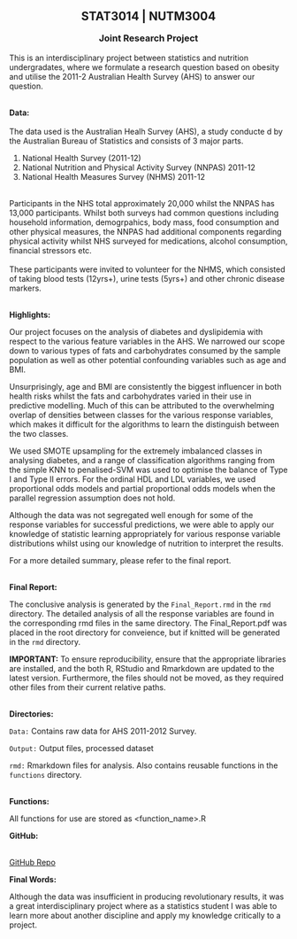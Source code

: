 <h2 align="center" style="margin-top:10px"> STAT3014 | NUTM3004 </h2> 
<h3 align="center" style="margin-top:10px"> Joint Research Project </h3>

This is an interdisciplinary project between statistics and nutrition undergradates, where we formulate a research question based on obesity and utilise the 2011-2 Australian Health Survey (AHS) to answer our question.

<br> __Data:__ </br>
<br> The data used is the Australian Healh Survey (AHS), a study conducte d by the Australian Bureau of Statistics and consists of 3 major parts. </br>

1. National Health Survey (2011-12)
2. National Nutrition and Physical Activity Survey (NNPAS) 2011-12
3. National Health Measures Survey (NHMS) 2011-12

<br> Participants in the NHS total approximately 20,000 whilst the NNPAS has 13,000 participants. Whilst both surveys had common questions including household information, demogrpahics, body mass, food consumption and other physical measures, the NNPAS had additional components regarding physical activity whilst NHS surveyed for medications, alcohol consumption, financial stressors etc. </br>
<br> These participants were invited to volunteer for the NHMS, which consisted of taking blood tests (12yrs+), urine tests (5yrs+) and other chronic disease markers.</br>

<br>__Highlights:__</br> 

Our project focuses on the analysis of diabetes and dyslipidemia with respect to the various feature variables in the AHS. We narrowed our scope down to various types of fats and carbohydrates consumed by the sample population as well as other potential confounding variables such as age and BMI.

Unsurprisingly, age and BMI are consistently the biggest influencer in both health risks whilst the fats and carbohydrates 
varied in their use in predictive modelling. Much of this can be attributed to the overwhelming overlap of densities between classes for the various response variables, which makes it difficult for the algorithms to learn the distinguish between the two classes.

We used SMOTE upsampling for the extremely imbalanced classes in analysing diabetes, and a range of classification algorithms ranging from the simple KNN to penalised-SVM was used to optimise the balance of Type I and Type II errors. For the ordinal HDL and LDL variables, we used proportional odds models and partial proportional odds models when the parallel regression assumption does not hold. 

Although the data was not segregated well enough for some of the response variables for successful predictions, we were able to apply our knowledge of statistic learning appropriately for various response variable distributions whilst using our knowledge of nutrition to interpret the results.  

For a more detailed summary, please refer to the final report.

<br>__Final Report:__</br>

The conclusive analysis is generated by the `Final_Report.rmd` in the `rmd` directory. The detailed analysis of all the response variables are found in the corresponding rmd files in the same directory. The Final_Report.pdf was placed in the root directory for conveience, but if knitted will be generated in the `rmd` directory. 

__IMPORTANT:__ To ensure reproducibility, ensure that the appropriate libraries are installed, and the both R, RStudio and Rmarkdown are updated to the latest version. Furthermore, the files should not be moved, as they required other files from their current relative paths.  

<br>__Directories:__</br>

`Data:` Contains raw data for AHS 2011-2012 Survey.

`Output:` Output files, processed dataset

`rmd:` Rmarkdown files for analysis. Also contains reusable functions in the `functions` directory.

<br>__Functions:__</br>

All functions for use are stored as \<function_name\>.R

__GitHub:__

<br>[GitHub Repo](https://github.com/jerry-ye-xu/stat3014_nutm3004_major_project) </br>

__Final Words:__

Although the data was insufficient in producing revolutionary results, it was a great interdisciplinary project where as a statistics student I was able to learn more about another discipline and apply my knowledge critically to a project. 
